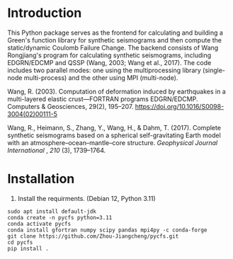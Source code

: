 # **Introduction**

This Python package serves as the frontend for calculating and building a Green's function library for synthetic seismograms and then compute the static/dynamic Coulomb Failure Change. The backend consists of Wang Rongjiang's program for calculating synthetic seismograms, including EDGRN/EDCMP and QSSP (Wang, 2003; Wang et al., 2017). The code includes two parallel modes: one using the multiprocessing library (single-node multi-process) and the other using MPI (multi-node).

Wang, R. (2003). Computation of deformation induced by earthquakes in a multi-layered elastic crust—FORTRAN programs EDGRN/EDCMP. Computers & Geosciences, 29(2), 195–207. https://doi.org/10.1016/S0098-3004(02)00111-5

Wang, R., Heimann, S., Zhang, Y., Wang, H., & Dahm, T. (2017). Complete synthetic seismograms based on a spherical self-gravitating Earth model with an atmosphere–ocean–mantle–core structure.  *Geophysical Journal International* ,  *210* (3), 1739–1764.

# Installation

1. Install the requirments. (Debian 12, Python 3.11)

```
sudo apt install default-jdk
conda create -n pycfs python=3.11
conda activate pycfs
conda install gfortran numpy scipy pandas mpi4py -c conda-forge
git clone https://github.com/Zhou-Jiangcheng/pycfs.git
cd pycfs
pip install .
```
